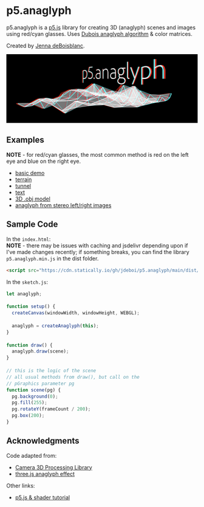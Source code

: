 # p5.anaglyph

p5.anaglyph is a [p5.js](https://p5js.org/) library for creating 3D (anaglyph) scenes and images using red/cyan glasses. Uses [Dubois anaglyph algorithm](https://www.site.uottawa.ca/~edubois/anaglyph/) & color matrices.   
  
Created by [Jenna deBoisblanc](https://jdeboi.com/). 

![banner](images/banner.png)


## Examples
**NOTE** - for red/cyan glasses, the most common method is red on the left eye and blue on the right eye. 
* [basic demo](https://editor.p5js.org/jdeboi/sketches/vTjpXtNOL)  
* [terrain](https://editor.p5js.org/jdeboi/sketches/HBSn7y0rI)
* [tunnel](https://editor.p5js.org/jdeboi/sketches/sMKm31dQH)
* [text](https://editor.p5js.org/jdeboi/sketches/yX0oANWzG)
* [3D .obj model](https://editor.p5js.org/jdeboi/sketches/yPXwFtu9f)
* [anaglyph from stereo left/right images](https://editor.p5js.org/jdeboi/sketches/DhI-93bAi)

## Sample Code

In the `index.html`:     
**NOTE** - there may be issues with caching and jsdelivr depending upon if I've made changes recently; if something breaks, you can find the library `p5.anaglyph.min.js` in the dist folder.
```html
<script src="https://cdn.statically.io/gh/jdeboi/p5.anaglyph/main/dist/p5.anaglyph.min.js"></script>
```

In the `sketch.js`:
```javascript
let anaglyph;

function setup() {
  createCanvas(windowWidth, windowHeight, WEBGL);
  
  anaglyph = createAnaglyph(this); 
}

function draw() {
  anaglyph.draw(scene);
}

// this is the logic of the scene
// all usual methods from draw(), but call on the 
// pGraphics parameter pg
function scene(pg) {
  pg.background(0);
  pg.fill(255);
  pg.rotateY(frameCount / 200);
  pg.box(200);
}
```


## Acknowledgments
Code adapted from:
* [Camera 3D Processing Library](https://github.com/hx2A/Camera3D)
* [three.js anaglyph effect](https://github.com/mrdoob/three.js/blob/d091564e0279adb607f9a2867fdd9f6dbfe10b2e/examples/jsm/effects/AnaglyphEffect.js)

   
Other links:
* [p5.js & shader tutorial](https://itp-xstory.github.io/p5js-shaders/#/)